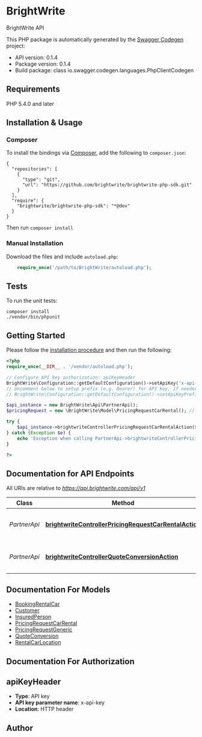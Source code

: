 # BrightWrite
BrightWrite API

This PHP package is automatically generated by the [Swagger Codegen](https://github.com/swagger-api/swagger-codegen) project:

- API version: 0.1.4
- Package version: 0.1.4
- Build package: class io.swagger.codegen.languages.PhpClientCodegen

## Requirements

PHP 5.4.0 and later

## Installation & Usage
### Composer

To install the bindings via [Composer](http://getcomposer.org/), add the following to `composer.json`:

```
{
  "repositories": [
    {
      "type": "git",
      "url": "https://github.com/brightwrite/brightwrite-php-sdk.git"
    }
  ],
  "require": {
    "brightwrite/brightwrite-php-sdk": "*@dev"
  }
}
```

Then run `composer install`

### Manual Installation

Download the files and include `autoload.php`:

```php
    require_once('/path/to/BrightWrite/autoload.php');
```

## Tests

To run the unit tests:

```
composer install
./vendor/bin/phpunit
```

## Getting Started

Please follow the [installation procedure](#installation--usage) and then run the following:

```php
<?php
require_once(__DIR__ . '/vendor/autoload.php');

// Configure API key authorization: apiKeyHeader
BrightWrite\Configuration::getDefaultConfiguration()->setApiKey('x-api-key', 'YOUR_API_KEY');
// Uncomment below to setup prefix (e.g. Bearer) for API key, if needed
// BrightWrite\Configuration::getDefaultConfiguration()->setApiKeyPrefix('x-api-key', 'Bearer');

$api_instance = new BrightWrite\Api\PartnerApi();
$pricingRequest = new \BrightWrite\Model\PricingRequestCarRental(); // \BrightWrite\Model\PricingRequestCarRental | Pricing request should contain information about quoted policy and related booking information

try {
    $api_instance->brightwriteControllerPricingRequestCarRentalAction($pricingRequest);
} catch (Exception $e) {
    echo 'Exception when calling PartnerApi->brightwriteControllerPricingRequestCarRentalAction: ', $e->getMessage(), PHP_EOL;
}

?>
```

## Documentation for API Endpoints

All URIs are relative to *https://api.brightwrite.com/api/v1*

Class | Method | HTTP request | Description
------------ | ------------- | ------------- | -------------
*PartnerApi* | [**brightwriteControllerPricingRequestCarRentalAction**](docs/Api/PartnerApi.md#brightwritecontrollerpricingrequestcarrentalaction) | **POST** /pricingRequestCarRental | Pricing request for car rental business
*PartnerApi* | [**brightwriteControllerQuoteConversionAction**](docs/Api/PartnerApi.md#brightwritecontrollerquoteconversionaction) | **POST** /quoteConversion | Pricing request for car rental business.


## Documentation For Models

 - [BookingRentalCar](docs/Model/BookingRentalCar.md)
 - [Customer](docs/Model/Customer.md)
 - [InsuredPerson](docs/Model/InsuredPerson.md)
 - [PricingRequestCarRental](docs/Model/PricingRequestCarRental.md)
 - [PricingRequestGeneric](docs/Model/PricingRequestGeneric.md)
 - [QuoteConversion](docs/Model/QuoteConversion.md)
 - [RentalCarLocation](docs/Model/RentalCarLocation.md)


## Documentation For Authorization


## apiKeyHeader

- **Type**: API key
- **API key parameter name**: x-api-key
- **Location**: HTTP header


## Author




